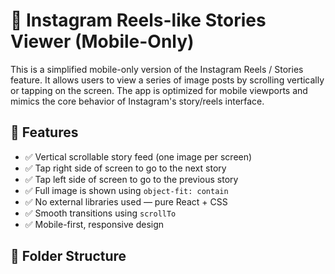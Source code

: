 # 📱 Instagram Reels-like Stories Viewer (Mobile-Only)

This is a simplified mobile-only version of the Instagram Reels / Stories feature. It allows users to view a series of image posts by scrolling vertically or tapping on the screen. The app is optimized for mobile viewports and mimics the core behavior of Instagram's story/reels interface.

## 🌟 Features

- ✅ Vertical scrollable story feed (one image per screen)
- ✅ Tap right side of screen to go to the next story
- ✅ Tap left side of screen to go to the previous story
- ✅ Full image is shown using `object-fit: contain`
- ✅ No external libraries used — pure React + CSS
- ✅ Smooth transitions using `scrollTo`
- ✅ Mobile-first, responsive design

## 📁 Folder Structure

